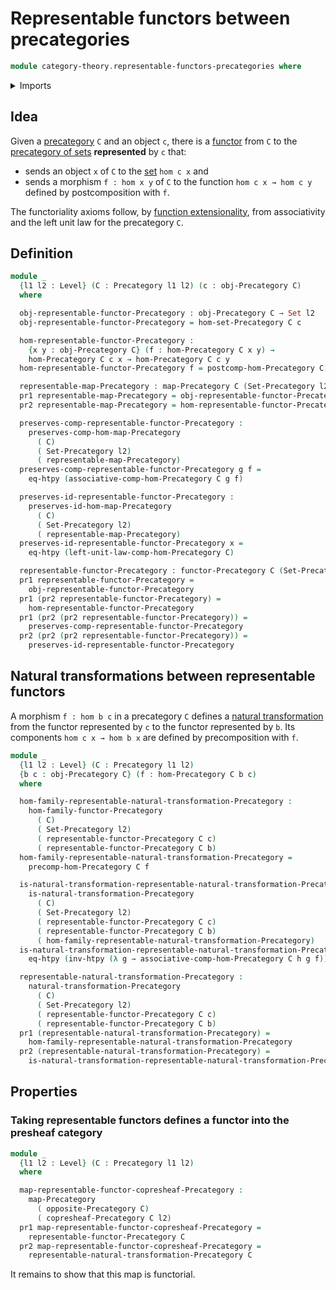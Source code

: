 # Representable functors between precategories

```agda
module category-theory.representable-functors-precategories where
```

<details><summary>Imports</summary>

```agda
open import category-theory.copresheaf-categories
open import category-theory.functors-precategories
open import category-theory.maps-precategories
open import category-theory.natural-transformations-functors-precategories
open import category-theory.opposite-precategories
open import category-theory.precategories

open import foundation.category-of-sets
open import foundation.dependent-pair-types
open import foundation.function-extensionality
open import foundation.homotopies
open import foundation.sets
open import foundation.universe-levels
```

</details>

## Idea

Given a [precategory](category-theory.precategories.md) `C` and an object `c`,
there is a [functor](category-theory.functors-precategories.md) from `C` to the
[precategory of sets](foundation.category-of-sets.md) **represented** by `c`
that:

- sends an object `x` of `C` to the [set](foundation-core.sets.md) `hom c x` and
- sends a morphism `f : hom x y` of `C` to the function `hom c x → hom c y`
  defined by postcomposition with `f`.

The functoriality axioms follow, by
[function extensionality](foundation.function-extensionality.md), from
associativity and the left unit law for the precategory `C`.

## Definition

```agda
module _
  {l1 l2 : Level} (C : Precategory l1 l2) (c : obj-Precategory C)
  where

  obj-representable-functor-Precategory : obj-Precategory C → Set l2
  obj-representable-functor-Precategory = hom-set-Precategory C c

  hom-representable-functor-Precategory :
    {x y : obj-Precategory C} (f : hom-Precategory C x y) →
    hom-Precategory C c x → hom-Precategory C c y
  hom-representable-functor-Precategory f = postcomp-hom-Precategory C f c

  representable-map-Precategory : map-Precategory C (Set-Precategory l2)
  pr1 representable-map-Precategory = obj-representable-functor-Precategory
  pr2 representable-map-Precategory = hom-representable-functor-Precategory

  preserves-comp-representable-functor-Precategory :
    preserves-comp-hom-map-Precategory
      ( C)
      ( Set-Precategory l2)
      ( representable-map-Precategory)
  preserves-comp-representable-functor-Precategory g f =
    eq-htpy (associative-comp-hom-Precategory C g f)

  preserves-id-representable-functor-Precategory :
    preserves-id-hom-map-Precategory
      ( C)
      ( Set-Precategory l2)
      ( representable-map-Precategory)
  preserves-id-representable-functor-Precategory x =
    eq-htpy (left-unit-law-comp-hom-Precategory C)

  representable-functor-Precategory : functor-Precategory C (Set-Precategory l2)
  pr1 representable-functor-Precategory =
    obj-representable-functor-Precategory
  pr1 (pr2 representable-functor-Precategory) =
    hom-representable-functor-Precategory
  pr1 (pr2 (pr2 representable-functor-Precategory)) =
    preserves-comp-representable-functor-Precategory
  pr2 (pr2 (pr2 representable-functor-Precategory)) =
    preserves-id-representable-functor-Precategory
```

## Natural transformations between representable functors

A morphism `f : hom b c` in a precategory `C` defines a
[natural transformation](category-theory.natural-transformations-functors-precategories.md)
from the functor represented by `c` to the functor represented by `b`. Its
components `hom c x → hom b x` are defined by precomposition with `f`.

```agda
module _
  {l1 l2 : Level} (C : Precategory l1 l2)
  {b c : obj-Precategory C} (f : hom-Precategory C b c)
  where

  hom-family-representable-natural-transformation-Precategory :
    hom-family-functor-Precategory
      ( C)
      ( Set-Precategory l2)
      ( representable-functor-Precategory C c)
      ( representable-functor-Precategory C b)
  hom-family-representable-natural-transformation-Precategory =
    precomp-hom-Precategory C f

  is-natural-transformation-representable-natural-transformation-Precategory :
    is-natural-transformation-Precategory
      ( C)
      ( Set-Precategory l2)
      ( representable-functor-Precategory C c)
      ( representable-functor-Precategory C b)
      ( hom-family-representable-natural-transformation-Precategory)
  is-natural-transformation-representable-natural-transformation-Precategory h =
    eq-htpy (inv-htpy (λ g → associative-comp-hom-Precategory C h g f))

  representable-natural-transformation-Precategory :
    natural-transformation-Precategory
      ( C)
      ( Set-Precategory l2)
      ( representable-functor-Precategory C c)
      ( representable-functor-Precategory C b)
  pr1 (representable-natural-transformation-Precategory) =
    hom-family-representable-natural-transformation-Precategory
  pr2 (representable-natural-transformation-Precategory) =
    is-natural-transformation-representable-natural-transformation-Precategory
```

## Properties

### Taking representable functors defines a functor into the presheaf category

```agda
module _
  {l1 l2 : Level} (C : Precategory l1 l2)
  where

  map-representable-functor-copresheaf-Precategory :
    map-Precategory
      ( opposite-Precategory C)
      ( copresheaf-Precategory C l2)
  pr1 map-representable-functor-copresheaf-Precategory =
    representable-functor-Precategory C
  pr2 map-representable-functor-copresheaf-Precategory =
    representable-natural-transformation-Precategory C
```

It remains to show that this map is functorial.
